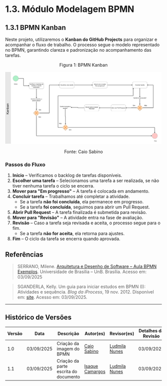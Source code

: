 # 1.3. Módulo Modelagem BPMN

## 1.3.1 BPMN Kanban

Neste projeto, utilizaremos o **Kanban do GitHub Projects** para organizar e acompanhar o fluxo de trabalho. O processo segue o modelo representado no BPMN, garantindo clareza e padronização no acompanhamento das tarefas.

<p align="center" style="font-size: 12;">
Figura 1: BPMN Kanban
</p>

![BPMN Kanban](/../assets/AquiTemFCTE_BPMN_Kanban_Caio_Isaque.jpg)


<p align="center" style="font-size: 12;">
Fonte: Caio Sabino
</p>

### Passos do Fluxo

1. **Início** – Verificamos o backlog de tarefas disponíveis.  
2. **Escolher uma tarefa** – Selecionamos uma tarefa a ser realizada, se não tiver nenhuma tarefa o ciclo se encerra.  
3. **Mover para "Em progresso"** – A tarefa é colocada em andamento.  
4. **Concluir tarefa** – Trabalhamos até completar a atividade.  
   - Se a tarefa **não foi concluída**, ela permanece em progresso.  
   - Se a tarefa **foi concluída**, seguimos para abrir um Pull Request.  
5. **Abrir Pull Request** – A tarefa finalizada é submetida para revisão.  
6. **Mover para "Revisão"** – A atividade entra na fase de avaliação.  
7. **Revisão** – Caso a tarefa seja revisada e aceita, o processo segue para o fim.  
   - Se a tarefa **não for aceita**, ela retorna para ajustes.  
8. **Fim** – O ciclo da tarefa se encerra quando aprovada.



## Referências 

> SERRANO, Milene. [Arquitetura e Desenho de Software – Aula BPMN Exemplos](https://aprender3.unb.br/pluginfile.php/3178527/mod_page/content/2/Arquitetura%20e%20Desenho%20de%20software%20-%20Aula%20BPMN%20Exemplos%20-%20Profa.%20Milene.pdf). Universidade de Brasília – UnB. Brasília. Acesso em: 03/09/2025

> SGANDERLA, Kelly. Um guia para iniciar estudos em BPMN (I): Atividades e sequência. *Blog da iProcess*, 19 nov. 2012. Disponível em: [site](https://blog.iprocess.com.br/2012/11/um-guia-para-iniciar-estudos-em-bpmn-i-atividades-e-sequencia). Acesso em: 03/09/2025.


---

## Histórico de Versões
| Versão | Data | Descrição | Autor(es) | Revisor(es) | Detalhes da Revisão |
| -- | -- | -- | -- | -- | -- |
| 1.0 | 03/09/2025 | Criação da imagem do BPMN  | [Caio Sabino](https://github.com/caiomsabino) | [Ludmila Nunes](https://github.com/ludmilaaysha) | 03/09/2025|
| 1.1 | 03/09/2025 | Criação da parte escrita do documento  | [Isaque Camargos](https://github.com/isaqzin) | [Ludmila Nunes](https://github.com/ludmilaaysha) | 03/09/2025 |